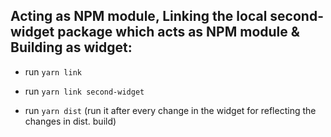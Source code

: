 ## Acting as NPM module, Linking the local second-widget package which acts as NPM module & Building as widget:

- run `yarn link`

- run `yarn link second-widget`

- run `yarn dist` (run it after every change in the widget for reflecting the changes in dist. build)